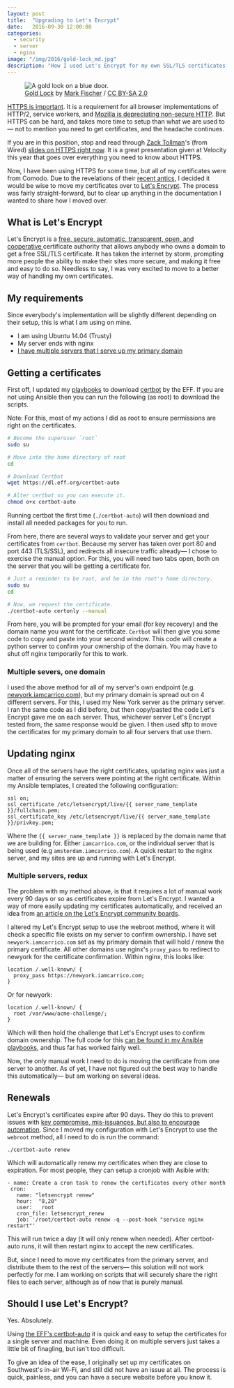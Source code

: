 ```yaml
---
layout: post
title:  "Upgrading to Let's Encrypt"
date:   2016-09-30 12:00:00
categories:
  - security
  - server
  - nginx
image: "/img/2016/gold-lock_md.jpg"
description: "How I used Let's Encrypt for my own SSL/TLS certificates on all of my web servers."
---
```


<figure>
  <img src="/img/2016/gold-lock_md.jpg" srcset="/img/2016/gold-lock_sm.jpg 350w, /img/2016/gold-lock_md.jpg 748w, /img/2016/gold-lock_lg.jpg 1496w" alt="A gold lock on a blue door.">
  <figcaption><a href="https://www.flickr.com/photos/fischerfotos/7454996046/" target="\_blank">Gold Lock</a> by <a href="https://www.flickr.com/photos/fischerfotos/" target="\_blank">Mark Fischer</a> / <a href="https://creativecommons.org/licenses/by-sa/2.0/" target="\_blank">CC BY-SA 2.0</a></figcaption>
</figure>

[HTTPS is important](https://theintercept.com/2014/08/15/cat-video-hack/). It is a requirement for all browser implementations of HTTP/2, service workers, and [Mozilla is depreciating non-secure HTTP](https://blog.mozilla.org/security/2015/04/30/deprecating-non-secure-http/). But HTTPS can be hard, and takes more time to setup than what we are used to— not to mention you need to get certificates, and the headache continues.

If you are in this position, stop and read through [Zack Tollman](https://twitter.com/tollmanz)'s (from Wired) [slides on HTTPS right now](https://speakerdeck.com/tollmanz/https-is-coming-are-you-prepared-velocity-2016). It is a great presentation given at Velocity this year that goes over everything you need to know about HTTPS.

Now, I have been using HTTPS for some time, but all of my certificates were from Comodo. Due to the revelations of their [recent antics](https://letsencrypt.org/2016/06/23/defending-our-brand.html), I decided it would be wise to move my certificates over to [Let's Encrypt](https://letsencrypt.org/). The process was fairly straight-forward, but to clear up anything in the documentation I wanted to share how I moved over.

## What is Let's Encrypt

Let's Encrypt is a [free, secure, automatic, transparent, open, and cooperative ](https://letsencrypt.org/about/) certificate authority that allows anybody who owns a domain to get a free SSL/TLS certificate. It has taken the internet by storm, prompting more people the ability to make their sites more secure, and making it free and easy to do so. Needless to say, I was very excited to move to a better way of handling my own certificates.

## My requirements

Since everybody's implementation will be slightly different depending on their setup, this is what I am using on mine.

* I am using Ubuntu 14.04 (Trusty)
* My server ends with nginx
* [I have multiple servers that I serve up my primary domain](/writings/how-and-why-i-made-my-own-cdn/)

## Getting a certificates

First off, I updated my [playbooks](https://github.com/iamcarrico/iamcarrico.server/blob/master/ansible/roles/certs/tasks/main.yml#L6-L8) to download [certbot](https://certbot.eff.org/) by the EFF. If you are not using Ansible then you can run the following (as root) to download the scripts.

Note: For this, most of my actions I did as root to ensure permissions are right on the certificates.

```bash
# Become the superuser `root`
sudo su

# Move into the home directory of root
cd

# Download Certbot
wget https://dl.eff.org/certbot-auto

# Alter certbot so you can execute it.
chmod o+x certbot-auto
```

Running certbot the first time (`./certbot-auto`) will then download and install all needed packages for you to run.

From here, there are several ways to validate your server and get your certificates from `certbot`. Because my server has taken over port 80 and port 443 (TLS/SSL), and redirects all insecure traffic already— I chose to exercise the manual option. For this, you will need two tabs open, both on the server that you will be getting a certificate for.

```bash
# Just a reminder to be root, and be in the root's home directory.
sudo su
cd

# Now, we request the certificate.
./certbot-auto certonly --manual
```

From here, you will be prompted for your email (for key recovery) and the domain name you want for the certificate. `Certbot` will then give you some code to copy and paste into your second window. This code will create a python server to confirm your ownership of the domain. You may have to shut off nginx temporarily for this to work.

### Multiple severs, one domain

I used the above method for all of my server's own endpoint (e.g. [newyork.iamcarrico.com](https://newyork.iamcarrico.com)), but my primary domain is spread out on 4 different servers. For this, I used my New York server as the primary server. I ran the same code as I did before, but then copy/pasted the code Let's Encrypt gave me on each server. Thus, whichever server Let's Encrypt tested from, the same response would be given. I then used sftp to move the certificates for my primary domain to all four servers that use them.


## Updating nginx

Once all of the servers have the right certificates, updating nginx was just a matter of ensuring the servers were pointing at the right certificate. Within my Ansible templates, I created the following configuration:

```
ssl on;
ssl_certificate /etc/letsencrypt/live/{{ server_name_template }}/fullchain.pem;
ssl_certificate_key /etc/letsencrypt/live/{{ server_name_template }}/privkey.pem;
```

Where the `{{ server_name_template }}` is replaced by the domain name that we are building for. Either `iamcarrico.com`, or the individual server that is being used (e.g `amsterdam.iamcarrico.com`). A quick restart to the nginx server, and my sites are up and running with Let's Encrypt.


### Multiple servers, redux

The problem with my method above, is that it requires a lot of manual work every 90 days or so as certificates expire from Let's Encrypt. I wanted a way of more easily updating my certificates automatically, and received an idea from [an article on the Let's Encrypt community boards](https://community.letsencrypt.org/t/will-lets-encrypt-work-for-me-multiple-servers-serving-one-domain/6830/8/).

I altered my Let's Encrypt setup to use the webroot method, where it will check a specific file exists on my server to confirm ownership. I have set `newyork.iamcarrico.com` set as my primary domain that will hold / renew the primary certificate. All other domains use nginx's `proxy_pass` to redirect to newyork for the certificate confirmation. Within nginx, this looks like:

```
location /.well-known/ {
  proxy_pass https://newyork.iamcarrico.com;
}
```

Or for newyork:

```
location /.well-known/ {
  root /var/www/acme-challenge/;
}
```

Which will then hold the challenge that Let's Encrypt uses to confirm domain ownership. The full code for this [can be found in my Ansible playbooks](https://github.com/iamcarrico/iamcarrico.server/blob/master/ansible/roles/site_config/templates/iamcarrico.j2#L37-L49), and thus far has worked fairly well.

Now, the only manual work I need to do is moving the certificate from one server to another. As of yet, I have not figured out the best way to handle this automatically— but am working on several ideas.

## Renewals

Let's Encrypt's certificates expire after 90 days. They do this to prevent issues with [key compromise, mis-issuances, but also to encourage automation](https://letsencrypt.org/2015/11/09/why-90-days.html). Since I moved my configuration with Let's Encrypt to use the `webroot` method, all I need to do is run the command:

```
./certbot-auto renew
```

Which will automatically renew my certificates when they are close to expiration. For most people, they can setup a cronjob with Asible with:

```
- name: Create a cron task to renew the certificates every other month
 cron:
   name: "letsencrypt renew"
   hour:  "8,20"
   user:   root
   cron_file: letsencrypt_renew
   job: '/root/certbot-auto renew -q --post-hook "service nginx restart"'
```

This will run twice a day (it will only renew when needed). After certbot-auto runs, it will then restart nginx to accept the new certificates.

But, since I need to move my certificates from the primary server, and distribute them to the rest of the servers— this solution will not work perfectly for me. I am working on scripts that will securely share the right files to each server, although as of now that is purely manual.

## Should I use Let's Encrypt?

Yes. Absolutely.

Using [the EFF's certbot-auto](https://certbot.eff.org/) it is quick and easy to setup the certificates for a single server and machine. Even doing it on multiple servers just takes a little bit of finagling, but isn't too difficult.

To give an idea of the ease, I originally set up my certificates on Southwest's in-air Wi-Fi, and still did not have an issue at all. The process is quick, painless, and you can have a secure website before you know it.
